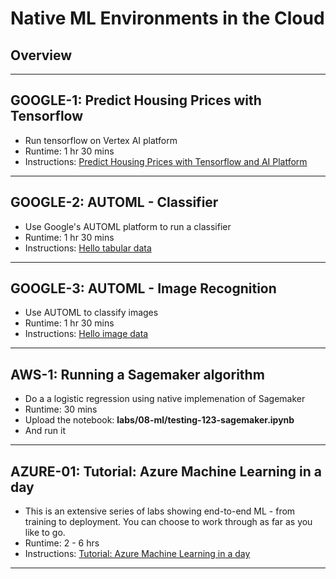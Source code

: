 # Native ML Environments in the Cloud

## Overview

---

## GOOGLE-1: Predict Housing Prices with Tensorflow

* Run tensorflow on Vertex AI platform
* Runtime: 1 hr 30 mins
* Instructions: [Predict Housing Prices with Tensorflow and AI Platform](https://www.cloudskillsboost.google/focuses/3644?catalog_rank=%7B%22rank%22%3A9%2C%22num_filters%22%3A0%2C%22has_search%22%3Atrue%7D&parent=catalog&search_id=23102367)

---

## GOOGLE-2: AUTOML - Classifier

* Use Google's AUTOML platform to run a classifier
* Runtime: 1 hr 30 mins
* Instructions: [Hello tabular data](https://cloud.google.com/vertex-ai/docs/tutorials/tabular-automl/overview)

---

## GOOGLE-3: AUTOML - Image Recognition

* Use AUTOML to classify images
* Runtime: 1 hr 30 mins
* Instructions: [Hello image data](https://cloud.google.com/vertex-ai/docs/tutorials/image-recognition-automl)

---

## AWS-1: Running a Sagemaker algorithm

* Do a a logistic regression using native implemenation of Sagemaker
* Runtime: 30 mins
* Upload the notebook: **labs/08-ml/testing-123-sagemaker.ipynb**
* And run it

---

## AZURE-01: Tutorial: Azure Machine Learning in a day

* This is an extensive series of labs showing end-to-end ML - from training to deployment.  You can choose to work through as far as you like to go.
* Runtime: 2 - 6 hrs
* Instructions: [Tutorial: Azure Machine Learning in a day](https://learn.microsoft.com/en-us/azure/machine-learning/tutorial-azure-ml-in-a-day)

---